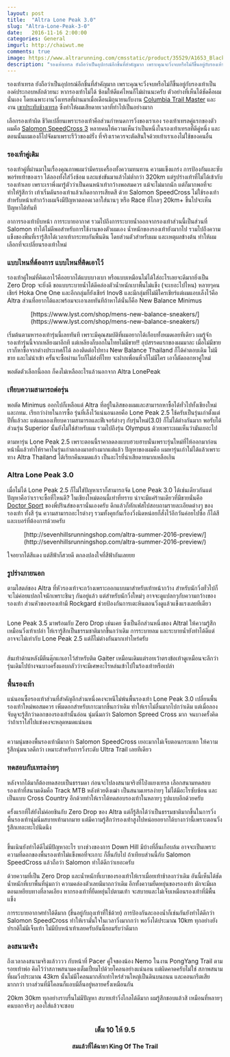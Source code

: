 ```yaml
---
layout: post
title:  "Altra Lone Peak 3.0"
slug: "Altra-Lone-Peak-3-0"
date:   2016-11-16 2:00:00
categories: General
imgurl: http://chaiwut.me
comments: true
image: https://www.altrarunning.com/cmsstatic/product/35529/A1653_BlackRed_btn3_xl.jpg
description: "รองเท้าเทรล ยังถือว่าเป็นอุปกรณ์อีกชิ้นที่สำคัญมาก เพราะคุณจะวิ่งจบหรือไม่ก็ขึ้นอยู่กับรองเท้าเป็นองค์ประกอบหลักด้วยนะ หากรองเท้าไม่ได้ ซ้อมให้ดีแค่ไหนก็ไม่ผ่านนะครับ ตัวอย่างที่เห็นได้ชัดคือผมนั่นเอง โดยเฉพาะงานวิ่งเทรลที่ผ่านมาเมื่อเดือนมิถุนายนกับงาน Columbia Trail Master และงาน เขาประทับช้างเทรล ซึ่งทำให้ผมเสียดายเวลาที่ทำไปเป็นอย่างมาก"
---
```

รองเท้าเทรล ยังถือว่าเป็นอุปกรณ์อีกชิ้นที่สำคัญมาก เพราะคุณจะวิ่งจบหรือไม่ก็ขึ้นอยู่กับรองเท้าเป็นองค์ประกอบหลักด้วยนะ หากรองเท้าไม่ได้ ซ้อมให้ดีแค่ไหนก็ไม่ผ่านนะครับ ตัวอย่างที่เห็นได้ชัดคือผมนั่นเอง โดยเฉพาะงานวิ่งเทรลที่ผ่านมาเมื่อเดือนมิถุนายนกับงาน [Columbia Trail Master](http://chaiwut.me/2016/06/20/columbia-trail-master) และงาน [เขาประทับช้างเทรล](http://chaiwut.me/2016/06/20/Khaopratubchang-Compressport-Trail-2016) ซึ่งทำให้ผมเสียดายเวลาที่ทำไปเป็นอย่างมาก

เลือกรองเท้าผิด ชีวิตเปลี่ยนเพราะรองเท้าคือส่วนกำหนดการวิ่งของเราเอง รองเท้าเทรลคู่แรกของตัวผมคือ [Salomon SpeedCross 3](https://bestrangers.wordpress.com/2016/05/04/salomon-speedcross-3-review/) หลายคนให้ความเห็นว่าเป็นหนึ่งในรองเท้าเทรลที่ดีคู่หนึ่ง และตอนนั้นผมเองก็ไปจัดมาเพราะรีวิวของฝรั่ง ที่จริงเราควรจะตัดสินใจด้วยเท้าเราเองไม่ใช้ของคนอื่น

### รองเท้าคู่เดิม

รองเท้าคู่ที่ผ่านมาในเรื่องคุณภาพผมว่ามีครบเครื่องทั้งความทนทาน ความแข็งแกร่ง การป้องกันและซับพอร์ทเท้าของเรา ได้ลองทั้งใส่วิ่งซ้อม และแข่งขันมาแล้วไม่ต่ำกว่า 320km แต่รูปร่างเท้าที่ไม่ได้เข้ากับรองเท้าเลย เพราะเราพึ่งมารู้ตัวว่าเป็นคนหน้าเท้ากว้างพอสมควร แม้จะไม่มากนัก แต่ก็มากพอที่จะทำให้รู้สึกว่า เท้าเริ่มดันรองเท้าแล้วเกิดอาการเสียดสี ด้วย Salomon SpeedCross ไม่ใช้รองเท้าสำหรับหน้าเท้ากว้างผมจึงมีปัญหาตลอดเวลาใส่นานๆ หรือ Race ที่ไกลๆ 20km+ ขึ้นไปจะเห็นปัญหาได้ทันที

อาการรองเท้าบีบหน้า การระบายอากาศ รวมไปถึงการระบายน้ำออกจากรองเท้าส่วนนี้เป็นส่วนที่ Salomon ทำได้ไม่ดีพอสำหรับการใช้งานของตัวผมเอง น้ำหนักของรองเท้ายังมากไป รวมไปถึงความแข็งของพื้นที่เรารู้สึกได้เวลาเท้ากระทบกันพื้นดิน โดยส่วนตัวสำหรับผม และเหตุผลข้างต้น ทำให้ผมเลือกที่จะเปลี่ยนรองเท้าใหม่

### แบบไหนที่ต้องการ แบบไหนที่คิดเอาไว้

รองเท้าคู่ใหม่ที่คิดเอาไว้คืออยากได้แบบบางเบา หรือแบบเหมือนไม่ได้ใส่อะไรเลยจะดีมากยิ่งเป็น Zero Drop จะยิ่งดี ขอแบบระบายน้ำได้ดีคล่องตัวน้ำหนักเบาพื้นไม่แข็ง (จะเยอะไปไหน) หลายๆคนเชียร์ Hoka One One และอีกกลุ่มก็ยังเชียร์ Inov8 และมีกลุ่มที่ไม่มีใครเชียร์แต่ผมแอบเล็งไว้คือ Altra ส่วนที่อยากได้และพร้อมจะเอาเลยทันทีถ้าหาได้นั่นก็คือ New Balance Minimus

<center><img src="https://bestrangers.files.wordpress.com/2016/11/mt10-v4-outer2520space2520with2520red-234763be.jpeg?w=736" alt=""><br>[https://www.lyst.com/shop/mens-new-balance-sneakers/](https://www.lyst.com/shop/mens-new-balance-sneakers/)</center>

เริ่มต้นตามหารองเท้ารุ่นนี้เลยทันที เพราะมีคุณสมบัติที่ผมอยากได้เกือบทั้งหมดเลยทีเดียว ผมรู้จักรองเท้ารุ่นนี้จากเหลียงมาอีกที แต่เหลียงก็บอกในไทยไม่มีขาย!!  อุปสรรคแรกของผมมาละ เมื่อไม่มีขาย เราก็หาซื้อจากต่างประเทศก็ได้ ลองติดต่อไปทาง New Balance Thailand ก็ได้คำตอบเดิม ไม่มีขาย และไม่นำเข้า ครั้นจะซื้อผ่านเว็บก็ไม่ส่งที่ไทย จะฝากเพื่อนหิ้วก็ไม่มีใคร เอางี้ตัดออกหาคู่ใหม่

พอตัดตัวเลือกนี้ออก ก็คงไม่เหลืออะไรแล้วนอกจาก Altra LonePeak

### เทียบความสามารถต่อรุ่น

พอตัด Minimus ออกไปก็เหลือแต่ Altra ที่อยู่ในลิสของผมและสามารถหาซื้อได้ทั่วไปทั้งเชียงใหม่ และกทม. เรียกว่าง่ายในการซื้อ รุ่นที่เล็งไว้แน่นอนเลยคือ Lone Peak 2.5 ใช้ครับเป็นรุ่นเก่าตั้งแต่ปีที่แล้วละ แต่ผมลองเทียบความสามารถและฟีเจอร์ต่างๆ กับรุ่นใหม่(3.0) ก็ไม่ได้ต่างกันมาก พอรับได้ ส่วนรุ่น Superior นั้นยังไม่ใช่สำหรับผม รวมไปถึงรุ่น Olympus ด้วยเพราะผมเห็นว่ามันเยอะไป

ตามหารุ่น Lone Peak 2.5 เพราะตอนนี้ราคาลดลงแบบฮวบฮาบนั่นเพราะรุ่นไหม่ที่ไห้ออกมาก่อนหน้านี้แล้วทำให้ราคาในรุ่นเก่าตกลงมาอย่างมากแต่แล้ว ปัญหาของผมคือ ผมหารุ่นเก่าไม่ได้แล้วเพราะทาง Altra Thailand ได้เรียกคืนหมดแล้ว เป็นอะไรที่น่าเสียดายมากเหลือเกิน

### Altra Lone Peak 3.0

เมื่อไม่ได้ Lone Peak 2.5 ก็ไม่ใช่ปัญหาเราก็สามารถจัด Lone Peak 3.0 ได้เช่นเดียวกันแต่ปัญหาคือว่าเราจะซื้อที่ไหนดี? ในเชียงใหม่ตอนนี้เท่าที่ทราบ น่าจะมีแค่ร้านเดียวที่มีขายนั่นคือ [Doctor Sport](https://www.facebook.com/DoctorSportShop) ของพี่ปรินส์ของเรานั่นเองครับ ดึกแล้วก็ทักเฟสไปสอบถามรายละเอียดต่างๆ ของรองเท้า ทั้งสี รุ่น ความสามารถอะไรต่างๆ รวมทั้งคุยกันเรื่องวิ่งนิดหน่อยก็สั่งไว้อีกวันค่อยไปซื้อ ก็ได้สีและเบอร์ที่ต้องการด้วยครับ

<center><img src="https://bestrangers.files.wordpress.com/2016/11/altra-lone-peak-3-0-web.jpg" alt=""><br>[http://sevenhillsrunningshop.com/altra-summer-2016-preview/](http://sevenhillsrunningshop.com/altra-summer-2016-preview/)</center>

ใจอยากได้สีแดง แต่สีฟ้าก็สวยดี ตกลงปลงใจที่สีฟ้ากันเลยยย

### รูปร่างภายนอก

ตามไสตล์ของ Altra ที่หัวรองเท้าจะกว้างเพราะออกแบบมาสำหรับเท้าหน้ากว้าง สำหรับนักวิ่งทั่วไปก็จะไม่ค่อยแปลกใจนักเพราะชินๆ กันอยู่แล้ว แต่สำหรับนักวิ่งใหม่ๆ อาจจะดูแปลกๆกับความกว้างของรองเท้า ส่วนหัวของรองเท้ามี Rockgard ช่วยป้องกันการเตะหินตอนวิ่งดูแล้วแข็งแรงเลยทีเดียว

<center><img src="https://bestrangers.files.wordpress.com/2016/11/foot-space.jpg" alt=""></center>

Lone Peak 3.5 มาพร้อมกับ Zero Drop เช่นเคย ซึ่งเป็นอีกส่วนหนึ่งของ Altral ให้ความรู้สึกเหมือนวิ่งเท้าเปล่า ให้เรารู้สึกเป็นธรรมชาติมากขึ้นกว่าเดิม การระบายลม และระบายน้ำยังทำได้ดีแต่อาจจะไม่เท่ากับ Lone Peak 2.5 แต่ก็ไม่ต่างกันมากเท่าไหร่ครับ

<center><img src="https://bestrangers.files.wordpress.com/2016/11/zero-drop-2.jpg?w=736" alt=""></center>

ส้นเท้าด้านหลังมีตีนตุ๊กแกเอาไว้สำหรับติด Gaiter เหมือนเดิมแต่รอยเว้าตรงข้อเท้าดูเหมือนจะลึกว่ารุ่นเดิมไปบ้างจนบางครั้งแอบกลัวว่าจะมีเศษอะไรหล่นเข้าไปในร้องเท้าหรือเปล่า

### พื้นรองเท้า

แน่นอนซื้อรองเท้าส่วนที่สำคัญอีกส่วนหนึ่งคงจะหนีไม่พ้นพื้นรองเท้า Lone Peak 3.0 เปลี่ยนพื้นรองเท้าใหม่พอสมควร เพิ่มดอกสำหรับเกาะมากขึ้นกว่าเดิม ทำให้เราไม่ลื่นมากไปกว่าเดิม แต่เมื่อลองจับดูจะรู้สึกว่าดอกของรองเท้านั้นอ่อน นุ่มนิ่มกว่า Salomon Spreed Cross มาก จนบางครั้งคิดว่าถ้าเราใส่ไปแข่งคงจะหลุดหมดแน่นอน

<center><img src="https://bestrangers.files.wordpress.com/2016/11/altra-lone-peak-collection-mesh-low.jpg?w=736" alt=""></center>

ความนุ่มของพื้นรองเท้ามีมากว่า Salomon SpeedCross เยอะมากไม่เจ็บตอนกระแทก ให้ความรู้สึกนุ่มนวลดีกว่า เหมาะสำหรับการวิ่งระดับ Ultra Trail เลยทีเดียว

### ทดสอบกับเทรลง่ายๆ

หลังจากได้มาก็ต้องทดสอบเป็นธรรมดา ก่อนจะไปลงสนามจริงที่โป่งแยงเทรล เลือกสนามทดสอบรองเท้าที่สนามเดิมคือ Track MTB หลังห้วยตึงเฒ่า เป็นสนามเทรลง่ายๆ ไม่ได้มีอะไรซับซ้อน และเป็นแบบ Cross Country อีกด้วยทำให้เราได้ทดสอบรองเท้าในหลายๆ รูปแบบอีกด้วยครับ

ครั้งแรกที่ใส่ยังไม่ค่อยชินกับ Zero Drop ของ Altra แต่ก็รู้สึกได้ว่าเป็นธรรมชาติมากขึ้นในการวิ่ง พื้นรองเท้านุ่มนิ่มสบายเท้ามากมาย แต่มีความรู้สึกว่ารองเท้าสูงไปหน่อยอยากได้บางกว่านี้เพราะตอนวิ่งรู้สึกเทอะทะไปนิดนึง

<center><img src="https://bestrangers.files.wordpress.com/2016/11/altra-lone-peak-collection-neoshell-low.jpg?w=736" alt=""></center>

ขึ้นเนินยังทำได้ดีไม่มีปัญหาอะไร บางช่วงของการ Down Hill มีบ้างที่ลื่นเกือบล้ม อาจจะเป็นเพราะความที่ดอกของพื้นรองเท้าไม่แข็งพอที่จะเกาะ ก็ลื่นกับไป ถ้าเทียบส่วนนี้กับ Salomon SpeedCross แล้วถือว่า Salomon ทำได้ดีกว่าเยอะครับ

ด้วยความที่เป็น Zero Drop และน้ำหนักที่เบาของรองเท้าให้เราเมื่อยเท้าช้าลงกว่าเดิม อันนี้เห็นได้ชัด น้ำหนักที่เบาพื้นที่นุ่มกว่า ความคล่องตัวเลยมีมากกว่าเดิม อีกทั้งความยืดหยุ่นของรองเท้า มักจะมีผลตอนเหยียบทางที่ลาดเอียง หากรองเท้าที่ยืดหยุ่นไปตามเท้า จะสบายและไม่เจ็บเหมือนรองเท้าที่มีพื้นแข็ง

การระบายอากาศทำได้ดีมาก (ขึ้นอยู่กับถุงเท้าที่ใช้ด้วย) การป้องกันละอองน้ำก็เช่นกันยังทำได้ดีกว่า Salomon SpeedCross ทำให้เรามั่นใจในเวลาวิ่งมากกว่า พอวิ่งได้ประมาณ 10km ทุกอย่างยังปรกติไม่มีเจ็บเท้า ไม่มีบีบหน้าเท้าเลยครับอันนี้ยอมรับว่าดีมาก

### ลงสนามจริง

ถึงเวลาลงสนามจริงแล้วววว กับหน้าที่ Pacer คู่ใจของน้อง Nemo ในงาน PongYang Trail ตามรอยเท้าพ่อ คิดไว้ว่าสภาพสนามคงเต็มเปี่ยมไปด้วยโคลนอย่างแน่นอน แต่ผิดคาดครับไม่ใช่ สภาพสนามที่ผมวิ่งประมาณ 43km นั้นไม่มีโคลนมากสักเท่าไหร่ส่วนใหญ่เป็นดินบนถนน และคอนกรีตเสียมากกว่า บางส่วนที่มีโคลนก็แอบมีลื่นอยู่หลายครั้งเหมือนกัน

20km 30km ทุกอย่างราบรื่นไม่มีปัญหา สบายเท้าวิ่งไกลได้ดีมาก ผมรู้สึกชอบแล้วสิ เหมือนที่หลายๆคนบอกจริงๆ ลองใส่แล้วจะชอบ

<center><img src="https://scontent.fbkk5-7.fna.fbcdn.net/t31.0-8/15068281_1812449272370761_3258967554698049322_o.jpg" alt=""></center>

<center><img src="https://bestrangers.files.wordpress.com/2016/11/15068517_1812122852403403_79306162891951679_o.jpg?w=736" alt=""></center>

<center>
    <h3>เต็ม 10 ให้ 9.5</h3>
</center>

<center>
    <h4>สมแล้วที่ได้ฉายา King Of The Trail</h4>
</center>